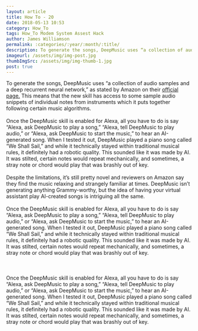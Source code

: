 ```yaml
---
layout: article
title: How To - 20
date: 2018-05-13 10:53
category: How_To
tags: How_To Modem System Assest Hack
author: James Williamson
permalink: :categories/:year/:month/:title/
description: To generate the songs, DeepMusic uses “a collection of audio samples and a deep recurrent neural network,” as stated by Amazon
imageurl: /assets/img/img-post.jpg
thumbImgSrc: /assets/img/img-thumb-1.jpg
post: true
---
```


To generate the songs, DeepMusic uses “a collection of audio samples and a deep recurrent neural network,” as stated by Amazon on their <a href="https://www.amazon.com/gp/product/B07B6J18MP?ie=UTF8&path=%2Fgp%2Fproduct%2FB07B6J18MP&ref_=skillrw_dsk_si_dp&useRedirectOnSuccess=1&">official page.</a> This means that the new skill has access to some sample audio snippets of individual notes from instruments which it puts together following certain music algorithms.
<br><br>
Once the DeepMusic skill is enabled for Alexa, all you have to do is say “Alexa, ask DeepMusic to play a song,” “Alexa, tell DeepMusic to play audio,” or “Alexa, ask DeepMusic to start the music,” to hear an AI-generated song. When I tested it out, DeepMusic played a piano song called “We Shall Sail,” and while it technically stayed within traditional musical rules, it definitely had a robotic quality. This sounded like it was made by AI. It was stilted, certain notes would repeat mechanically, and sometimes, a stray note or chord would play that was brashly out of key.
<br><br>
Despite the limitations, it’s still pretty novel and reviewers on Amazon say they find the music relaxing and strangely familiar at times. DeepMusic isn’t generating anything Grammy-worthy, but the idea of having your virtual assistant play AI-created songs is intriguing all the same.
<br><br>
Once the DeepMusic skill is enabled for Alexa, all you have to do is say “Alexa, ask DeepMusic to play a song,” “Alexa, tell DeepMusic to play audio,” or “Alexa, ask DeepMusic to start the music,” to hear an AI-generated song. When I tested it out, DeepMusic played a piano song called “We Shall Sail,” and while it technically stayed within traditional musical rules, it definitely had a robotic quality. This sounded like it was made by AI. It was stilted, certain notes would repeat mechanically, and sometimes, a stray note or chord would play that was brashly out of key.
<br><br>
<br><br>
Once the DeepMusic skill is enabled for Alexa, all you have to do is say “Alexa, ask DeepMusic to play a song,” “Alexa, tell DeepMusic to play audio,” or “Alexa, ask DeepMusic to start the music,” to hear an AI-generated song. When I tested it out, DeepMusic played a piano song called “We Shall Sail,” and while it technically stayed within traditional musical rules, it definitely had a robotic quality. This sounded like it was made by AI. It was stilted, certain notes would repeat mechanically, and sometimes, a stray note or chord would play that was brashly out of key.
